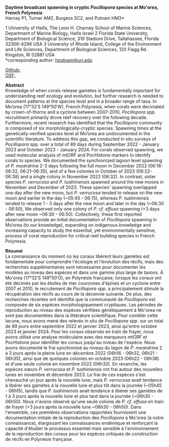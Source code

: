 __Daytime broadcast spawning in cryptic _Pocillopora_ species at Mo'orea, French Polynesia__   
Harnay P1, Turner AM2, Burgess SC2, and Putnam HM3*   

1 University of Haifa, The Leon H. Charney School of Marine Sciences, Department of Marine Biology, Haifa Israel
2 Florida State University, Department of Biological Science, 319 Stadium Drive, Tallahassee, Florida 32306-4296 USA
3 University of Rhode Island, College of the Environment and Life Sciences, Department of Biological Sciences, 120 Flagg Rd. Kingston, RI 02881 USA   
*corresponding author: hputnam@uri.edu   

[Github:](https://github.com/hputnam/Pocillopora_Spawning_Moorea)    
[OSF:](https://osf.io/5geqd/)    

__Abstract__   
Knowledge of when corals release gametes is fundamentally important for understanding reef ecology and evolution, but further research is needed to document patterns at the species level and in a broader range of taxa. In Mo’orea (17°32′S 149°50′W), French Polynesia, when corals were decimated by crown-of-thorns and a cyclone between 2007-2010, _Pocillopora spp._ recruitment primarily drove reef recovery over the following decade. Furthermore, recent research has identified that the _Pocillopora_ community is composed of six morphologically-cryptic species. Spawning times at the genetically-verified species level at Mo’orea are undocumented in the scientific literature. To address this gap, we conducted in situ surveys of _Pocillopora_ spp. over a total of 89 days during September 2022 - January 2023 and October 2023 - January 2024. For corals observed spawning, we used molecular analysis of mtORF and PocHistone markers to identify corals to species. We documented the synchronized lagoon level spawning of _P. meandrina_ 2-3 days following the full moon in December 2022 (06:16-06:32, 06:21-06:35), and of a few colonies in October of 2023 (06:22-06:38) and a single colony in November 2022 (06:32). In contrast, sister species _P. verrucosa_ and _P. tuahiniensis_ spawned around the new moons in November and December of 2023. These species’ spawning overlapped one day after the new moon, but _P. verrucosa_ tended to release on the new moon and earlier in the day (~05:45 - 06:15), whereas P. tuahiniensis tended to release 1 - 3 days after the new moon and later in the day (~06:30 - 06:50), We observed only one colony of _P. cf. effusa_ spawning (+3 days after new moon ~06:30 - 06:50). Collectively, these first reported observations provide an initial documentation of _Pocillopora_ spawning in Mo’orea (to our knowledge), expanding on indigenous knowledge and increasing capacity to study the essential, yet environmentally sensitive, process of coral reproduction for critical reef building species in French Polynesia.   

__Résumé__   
La connaissance du moment où les coraux libèrent leurs gamètes est fondamentale pour comprendre l'écologie et l'évolution des récifs, mais des recherches supplémentaires sont nécessaires pour documenter les modèles au niveau des espèces et dans une gamme plus large de taxons. À Mo'orea (17°32′S 149°50′O), en Polynésie française, lorsque les coraux ont été décimés par les étoiles de mer couronnes d'épines et un cyclone entre 2007 et 2010, le recrutement de _Pocillopora spp._ a principalement stimulé la récupération des récifs au cours de la décennie suivante. De plus, des recherches récentes ont identifié que la communauté de _Pocillopora_ est composée de six espèces morphologiquement cryptiques. Les périodes de reproduction au niveau des espèces vérifiées génétiquement à Mo'orea ne sont pas documentées dans la littérature scientifique. Pour combler cette lacune, nous avons mené des relevés in situ de _Pocillopora spp._ sur un total de 89 jours entre septembre 2022 et janvier 2023, ainsi qu'entre octobre 2023 et janvier 2024. Pour les coraux observés en train de frayer, nous avons utilisé une analyse moléculaire avec des marqueurs mtORF et PocHistone pour identifier les coraux jusqu'au niveau de l'espèce. Nous avons documenté le frai synchronisé au niveau du lagon de _P. meandrina_ 2 à 3 jours après la pleine lune en décembre 2022 (06h16 - 06h32, 06h21 - 06h35), ainsi que de quelques colonies en octobre 2023 (06h22 - 06h38) et d'une seule colonie en novembre 2022 (06h32). En revanche, les espèces sœurs _P. verrucosa_ et _P. tuahiniensis_ ont frai autour des nouvelles lunes en novembre et décembre 2023. Le frai de ces espèces s'est chevauché un jour après la nouvelle lune, mais _P. verrucosa_ avait tendance à libérer ses gamètes à la nouvelle lune et plus tôt dans la journée (~05h45 - 06h15), tandis que _P. tuahiniensis_ avait tendance à libérer ses gamètes de 1 à 3 jours après la nouvelle lune et plus tard dans la journée (~06h30 - 06h50). Nous n'avons observé qu'une seule colonie de _P. cf. effusa_ en train de frayer (+3 jours après la nouvelle lune ~06h30 - 06h50). Dans l'ensemble, ces premières observations rapportées fournissent une documentation initiale de la reproduction des _Pocillopora_ à Mo'orea (à notre connaissance), élargissant les connaissances endémique et renforçant la capacité d'étudier le processus essentiel mais sensible à l'environnement de la reproduction des coraux pour les espèces critiques de construction de récifs en Polynésie française.
